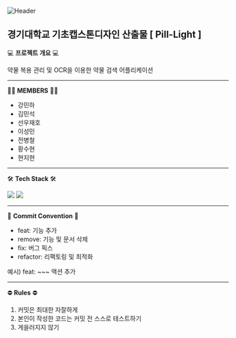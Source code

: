 ![Header](https://capsule-render.vercel.app/api?type=waving&color=auto&height=300&section=header&text=Pill-Light&fontSize=100)
## 경기대학교 기초캡스톤디자인 산출물 [ Pill-Light ]


💻 **프로젝트 개요** 💻


약물 복용 관리 및 OCR을 이용한 약물 검색 어플리케이션

---

👨‍💻 **MEMBERS** 👨‍💻
- 강민하
- 김민석
- 선우재호
- 이성민
- 전병철
- 황수현
- 현지현

---

🛠 **Tech Stack** 🛠

<img src="https://img.shields.io/badge/JavaScript-F7DF1E?style=flat-square&logo=javascript&logoColor=black"/> <img src="https://img.shields.io/badge/React Native-61DAFB?style=flat-square&logo=React&logoColor=black"/>

---

📜 **Commit Convention** 📜
- feat: 기능 추가
- remove: 기능 및 문서 삭제
- fix: 버그 픽스
- refactor: 리팩토링 및 최적화

예시) feat: ~~~ 액션 추가

---

⛔ **Rules** ⛔

1. 커밋은 최대한 자잘하게
2. 본인이 작성한 코드는 커밋 전 스스로 테스트하기
3. 게을러지지 않기
